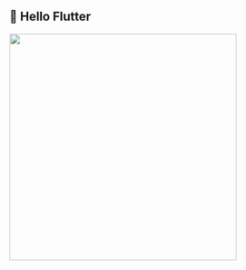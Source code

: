 ## 📱 Hello Flutter

<img width=400, src = "https://github.com/YeoJiSu/Dart-Flutter-study-blog/assets/76769044/a2837e63-9247-40d9-9f2d-1fce9aa165f7"/>
